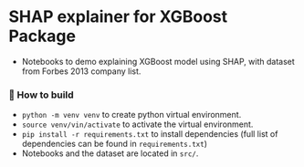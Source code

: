 # SHAP explainer for XGBoost Package

+ Notebooks to demo explaining XGBoost model using SHAP, with dataset from Forbes 2013 company list.

### :construction: How to build
+ `python -m venv venv` to create python virtual environment.
+ `source venv/vin/activate` to activate the virtual environment.
+ `pip install -r requirements.txt` to install dependencies (full list of dependencies can be found in `requirements.txt`)
+ Notebooks and the dataset are located in `src/`.
